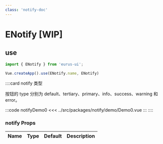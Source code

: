 ```yaml
---
class: 'notify-doc'
---
```

# ENotify [WIP]

## use

```javascript
import { ENotify } from 'eurus-ui';

Vue.createApp().use(ENotify.name, ENotify)
```
::::card  notify 类型

按钮的 type 分别为 default、tertiary、primary、info、success、warning 和 error。

:::code notifyDemo0
<<< ../src/packages/notify/demo/Demo0.vue
:::
::::
### notify Props

| Name | Type | Default | Description |
| --- | --- | --- | --- |


